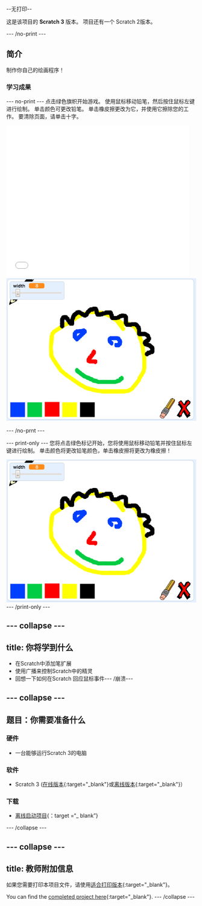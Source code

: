 --无打印--

这是该项目的 **Scratch 3** 版本。 项目</a>还有一个 Scratch 2版本。</p> 

\--- /no-print \---

## 简介

制作你自己的绘画程序！

### 学习成果

\--- no-print \--- 点击绿色旗帜开始游戏。 使用鼠标移动铅笔，然后按住鼠标左键进行绘制。 单击颜色可更改铅笔。 单击橡皮擦更改为它，并使用它擦除您的工作。 要清除页面，请单击十字。

<div class="scratch-preview">
  <iframe allowtransparency="true" width="485" height="402" src="//scratch.mit.edu/projects/embed/267243161/?autostart=false" frameborder="0" scrolling="no"></iframe>
  <img src="images/showcase.png">
</div>

\--- /no-prnt \---

\--- print-only \--- 您将点击绿色标记开始，您将使用鼠标移动铅笔并按住鼠标左键进行绘制。 单击颜色将更改铅笔颜色，单击橡皮擦将更改为橡皮擦！

![展示](images/showcase.png) \--- /print-only \---

## \--- collapse \---

## title: 你将学到什么

+ 在Scratch中添加笔扩展
+ 使用广播来控制Scratch中的精灵
+ 回想一下如何在Scratch 回应鼠标事件\--- /崩溃\---

## \--- collapse \---

## 题目：你需要准备什么

### 硬件

+ 一台能够运行Scratch 3的电脑

### 软件

+ Scratch 3 ([在线版本](http://rpf.io/scratchon){:target="_blank"}或[离线版本](http://rpf.io/scratchoff){:target="_blank"}）

### 下载

+ [离线启动项目](http://rpf.io/p/en/paint-box-go){：target =“_ blank”}

\--- /collapse \---

## \--- collapse \---

## title: 教师附加信息

如果您需要打印本项目文件，请使用[适合打印版本](https://projects.raspberrypi.org/en/projects/paint-box/print){:target="_blank"}。

You can find the [completed project here](http://rpf.io/p/en/paint-box-get){:target="_blank"}. \--- /collapse \---